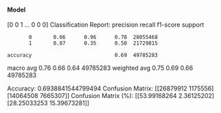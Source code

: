 #### Model
[0 0 1 ... 0 0 0]
Classification Report:
              precision    recall  f1-score   support

           0       0.66      0.96      0.78  28055468
           1       0.87      0.35      0.50  21729815

    accuracy                           0.69  49785283
   macro avg       0.76      0.66      0.64  49785283
weighted avg       0.75      0.69      0.66  49785283

Accuracy: 0.6938841544799494
Confusion Matrix:
[[26879912  1175556]
 [14064508  7665307]]
Confusion Matrix (%):
[[53.99168264  2.36125202]
 [28.25033253 15.39673281]]
